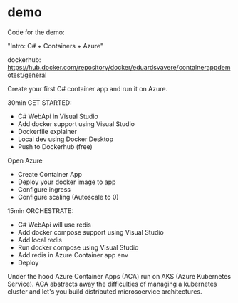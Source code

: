# demo

Code for the demo:

"Intro: C# + Containers + Azure"

dockerhub: https://hub.docker.com/repository/docker/eduardsvavere/containerappdemotest/general
 
Create your first C# container app and run it on Azure.
 
30min GET STARTED:
- C# WebApi in Visual Studio
- Add docker support using Visual Studio
- Dockerfile explainer
- Local dev using Docker Desktop
- Push to Dockerhub (free)
 
Open Azure
- Create Container App
- Deploy your docker image to app
- Configure ingress
- Configure scaling (Autoscale to 0)
 
15min ORCHESTRATE:
- C# WebApi will use redis
- Add docker compose support using Visual Studio
- Add local redis
- Run docker compose using Visual Studio
- Add redis in Azure Container app env
- Deploy
 
Under the hood Azure Container Apps (ACA) run on AKS (Azure Kubernetes Service). ACA abstracts away the difficulties of managing a kubernetes cluster and let's you build distributed microsoervice architectures.
